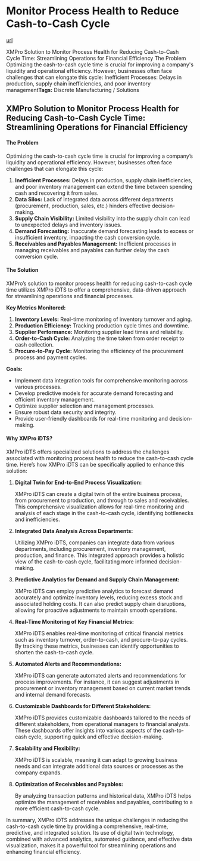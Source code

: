 # Monitor Process Health to Reduce Cash-to-Cash Cycle

[url](https://xmpro.com/solutions-library/manufacturing,use-cases/monitor-process-health-to-reduce-cash-to-cash-cycle/)

XMPro Solution to Monitor Process Health for Reducing Cash-to-Cash Cycle Time: Streamlining Operations for Financial Efficiency The Problem Optimizing the cash-to-cash cycle time is crucial for improving a company's liquidity and operational efficiency. However, businesses often face challenges that can elongate this cycle: Inefficient Processes: Delays in production, supply chain inefficiencies, and poor inventory management**Tags:** Discrete Manufacturing / Solutions

## XMPro Solution to Monitor Process Health for Reducing Cash-to-Cash Cycle Time: Streamlining Operations for Financial Efficiency

#### The Problem

Optimizing the cash-to-cash cycle time is crucial for improving a company’s liquidity and operational efficiency. However, businesses often face challenges that can elongate this cycle:

1. **Inefficient Processes:** Delays in production, supply chain inefficiencies, and poor inventory management can extend the time between spending cash and recovering it from sales.
2. **Data Silos:** Lack of integrated data across different departments (procurement, production, sales, etc.) hinders effective decision-making.
3. **Supply Chain Visibility:** Limited visibility into the supply chain can lead to unexpected delays and inventory issues.
4. **Demand Forecasting:** Inaccurate demand forecasting leads to excess or insufficient inventory, impacting the cash conversion cycle.
5. **Receivables and Payables Management:** Inefficient processes in managing receivables and payables can further delay the cash conversion cycle.

#### The Solution

XMPro’s solution to monitor process health for reducing cash-to-cash cycle time utilizes XMPro iDTS to offer a comprehensive, data-driven approach for streamlining operations and financial processes.

**Key Metrics Monitored:**

1. **Inventory Levels:** Real-time monitoring of inventory turnover and aging.
2. **Production Efficiency:** Tracking production cycle times and downtime.
3. **Supplier Performance:** Monitoring supplier lead times and reliability.
4. **Order-to-Cash Cycle:** Analyzing the time taken from order receipt to cash collection.
5. **Procure-to-Pay Cycle:** Monitoring the efficiency of the procurement process and payment cycles.

**Goals:**

* Implement data integration tools for comprehensive monitoring across various processes.
* Develop predictive models for accurate demand forecasting and efficient inventory management.
* Optimize supplier selection and management processes.
* Ensure robust data security and integrity.
* Provide user-friendly dashboards for real-time monitoring and decision-making.

#### Why XMPro iDTS?

XMPro iDTS offers specialized solutions to address the challenges associated with monitoring process health to reduce the cash-to-cash cycle time. Here’s how XMPro iDTS can be specifically applied to enhance this solution:

1.  **Digital Twin for End-to-End Process Visualization:**

    XMPro iDTS can create a digital twin of the entire business process, from procurement to production, and through to sales and receivables. This comprehensive visualization allows for real-time monitoring and analysis of each stage in the cash-to-cash cycle, identifying bottlenecks and inefficiencies.
2.  **Integrated Data Analysis Across Departments:**

    Utilizing XMPro iDTS, companies can integrate data from various departments, including procurement, inventory management, production, and finance. This integrated approach provides a holistic view of the cash-to-cash cycle, facilitating more informed decision-making.
3.  **Predictive Analytics for Demand and Supply Chain Management:**

    XMPro iDTS can employ predictive analytics to forecast demand accurately and optimize inventory levels, reducing excess stock and associated holding costs. It can also predict supply chain disruptions, allowing for proactive adjustments to maintain smooth operations.
4.  **Real-Time Monitoring of Key Financial Metrics:**

    XMPro iDTS enables real-time monitoring of critical financial metrics such as inventory turnover, order-to-cash, and procure-to-pay cycles. By tracking these metrics, businesses can identify opportunities to shorten the cash-to-cash cycle.
5.  **Automated Alerts and Recommendations:**

    XMPro iDTS can generate automated alerts and recommendations for process improvements. For instance, it can suggest adjustments in procurement or inventory management based on current market trends and internal demand forecasts.
6.  **Customizable Dashboards for Different Stakeholders:**

    XMPro iDTS provides customizable dashboards tailored to the needs of different stakeholders, from operational managers to financial analysts. These dashboards offer insights into various aspects of the cash-to-cash cycle, supporting quick and effective decision-making.
7.  **Scalability and Flexibility:**

    XMPro iDTS is scalable, meaning it can adapt to growing business needs and can integrate additional data sources or processes as the company expands.
8.  **Optimization of Receivables and Payables:**

    By analyzing transaction patterns and historical data, XMPro iDTS helps optimize the management of receivables and payables, contributing to a more efficient cash-to-cash cycle.

In summary, XMPro iDTS addresses the unique challenges in reducing the cash-to-cash cycle time by providing a comprehensive, real-time, predictive, and integrated solution. Its use of digital twin technology, combined with advanced analytics, automated guidance, and effective data visualization, makes it a powerful tool for streamlining operations and enhancing financial efficiency.

